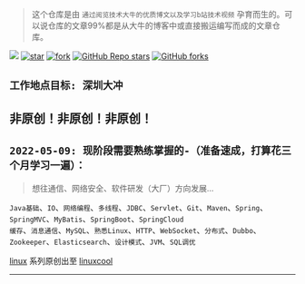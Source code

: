 > 这个仓库是由 `通过阅览技术大牛的优质博文以及学习b站技术视频` 孕育而生的。可以说仓库的文章99%都是从大牛的博客中或直接搬运编写而成的文章仓库。

[![](https://img.shields.io/badge/Author-yuanwu-orange.svg)](https://gitee.com/yuanwu233/CrazyNote) 
[![star](https://gitee.com/yuanwu233/CrazyNote/badge/star.svg?theme=dark)](https://gitee.com/yuanwu233/CrazyNote)
[![fork](https://gitee.com/yuanwu233/CrazyNote/badge/fork.svg?theme=dark)](https://gitee.com/yuanwu233/CrazyNote)
[![GitHub Repo stars](https://img.shields.io/github/stars/Doing-code/Java-Two-years-of-work-experience?logo=github)](https://github.com/Doing-code/Java-Two-years-of-work-experience)
[![GitHub forks](https://img.shields.io/github/forks/Doing-code/Java-Two-years-of-work-experience?logo=github)](https://github.com/Doing-code/Java-Two-years-of-work-experience)

## `工作地点目标: 深圳大冲`

## 非原创！非原创！非原创！

## `2022-05-09: 现阶段需要熟练掌握的-（准备速成，打算花三个月学习一遍）：`
> 想往通信、网络安全、软件研发（大厂）方向发展...

`Java基础`、`IO`、`网络编程`、`多线程`、`JDBC`、`Servlet`、`Git`、`Maven`、`Spring`、`SpringMVC`、`MyBatis`、`SpringBoot`、`SpringCloud` <br/>
`缓存`、`消息通信`、`MySQL`、`熟悉Linux`、`HTTP`、`WebSocket`、`分布式`、`Dubbo`、`Zookeeper`、`Elasticsearch`、`设计模式`、`JVM`、`SQL调优`

[linux](/docs/md/java/linux) 系列原创出至 [linuxcool](https://www.linuxcool.com/)

--------------------------------------------------------

